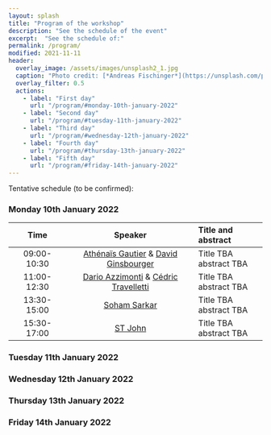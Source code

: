 ```yaml
---
layout: splash
title: "Program of the workshop"
description: "See the schedule of the event"
excerpt:  "See the schedule of:"
permalink: /program/
modified: 2021-11-11
header:
  overlay_image: /assets/images/unsplash2_1.jpg
  caption: "Photo credit: [*Andreas Fischinger*](https://unsplash.com/photos/xosBoKRT0qE)"
  overlay_filter: 0.5
  actions:
    - label: "First day"
      url: "/program/#monday-10th-january-2022"
    - label: "Second day"
      url: "/program/#tuesday-11th-january-2022"
    - label: "Third day"
      url: "/program/#wednesday-12th-january-2022"
    - label: "Fourth day"
      url: "/program/#thursday-13th-january-2022"
    - label: "Fifth day"
      url: "/program/#friday-14th-january-2022"
---
```


Tentative schedule (to be confirmed):

### Monday 10th January 2022

| &nbsp;&nbsp;&nbsp;&nbsp;&nbsp;&nbsp;Time&nbsp;&nbsp;&nbsp;&nbsp;&nbsp;&nbsp; | &nbsp;&nbsp;&nbsp;&nbsp;Speaker&nbsp;&nbsp;&nbsp;&nbsp; | Title and abstract |  
|:-----------:|:-------------:|:-------------------|  
| 09:00-10:30 | [Athénaïs Gautier](https://athenaisgautier.github.io/) & [David Ginsbourger](http://www.ginsbourger.ch/) | Title TBA  <br /> abstract TBA |  
| 11:00-12:30 | [Dario Azzimonti](https://sites.google.com/view/darioazzimonti/home) & [Cédric Travelletti](https://scholar.google.com/citations?user=zvkbeqYAAAAJ) | Title TBA  <br /> abstract TBA |   
| 13:30-15:00 | [Soham Sarkar](https://sites.google.com/view/sohamsarkar) | Title TBA  <br /> abstract TBA | 
| 15:30-17:00 | [ST John](http://www.infinitecuriosity.org/about/) | Title TBA  <br /> abstract TBA | 


### Tuesday 11th January 2022
  

### Wednesday 12th January 2022 


### Thursday 13th January 2022  


### Friday 14th January 2022  


